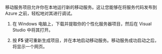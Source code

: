 

移动服务项目允许你在本地运行新的移动服务。这让您能够在将服务代码发布到 Azure 之前，轻松地对其进行调试。

1. 在 Windows 电脑上，下载并提取你的个性化服务器项目，然后在 Visual Studio 中将其打开。

2. 按 **F5** 键可重新生成项目，并在本地启动移动服务。移动服务成功启动之后，将显示一个网页。

<!---HONumber=71-->